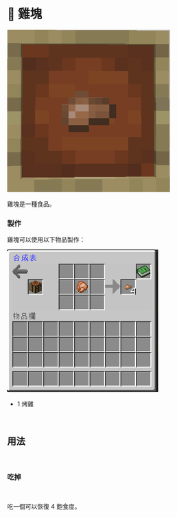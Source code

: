 # 🥗 雞塊

![](<../.gitbook/assets/image (211).png>)

雞塊是一種食品。

### 製作 <a href="#zhi-zuo" id="zhi-zuo"></a>

‌雞塊可以使用以下物品製作：​‌

![](<../.gitbook/assets/image (210).png>)

* 1 烤雞​

‌

## 用法 <a href="#yong-fa" id="yong-fa"></a>

‌

### 吃掉 <a href="#chi-diao" id="chi-diao"></a>

‌

吃一個可以恢復 4 飽食度。
